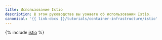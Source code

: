 ```yaml
---
title: Использование Istio
description: В этом руководстве вы узнаете об использовании Istio.
canonical: '{{ link-docs }}/tutorials/container-infrastructure/istio'
---
```


{% include [istio](../../../_tutorials/k8s/istio.md) %}
